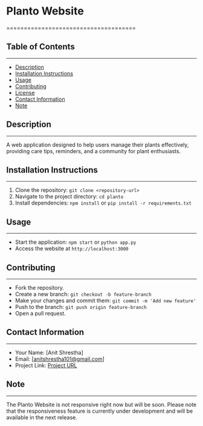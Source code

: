 # Planto Website
=====================================

## Table of Contents
-----------------

* [Description](#description)
* [Installation Instructions](#installation-instructions)
* [Usage](#usage)
* [Contributing](#contributing)
* [License](#license)
* [Contact Information](#contact-information)
* [Note](#note)

## Description
---------------

A web application designed to help users manage their plants effectively, providing care tips, reminders, and a community for plant enthusiasts.

## Installation Instructions
---------------------------

1. Clone the repository: `git clone <repository-url>`
2. Navigate to the project directory: `cd planto`
3. Install dependencies: `npm install` or `pip install -r requirements.txt`

## Usage
-----

- Start the application: `npm start` or `python app.py`
- Access the website at `http://localhost:3000`

## Contributing
------------

- Fork the repository.
- Create a new branch: `git checkout -b feature-branch`
- Make your changes and commit them: `git commit -m 'Add new feature'`
- Push to the branch: `git push origin feature-branch`
- Open a pull request.

## Contact Information
-------------------

- Your Name: [Anit Shrestha]
- Email: [anitshrestha101@gmail.com]
- Project Link: [Project URL](https://projecturl.com)

## Note
---------------

The Planto Website is not responsive right now but will be soon. Please note that the responsiveness feature is currently under development and will be available in the next release.
